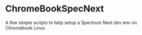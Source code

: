 # ChromeBookSpecNext
A few simple scripts to help setup a Spectrum Next dev env on Chromebook Linux
